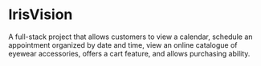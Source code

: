 # IrisVision
A full-stack project that allows customers to view a calendar, schedule an appointment organized by date and time, view an online catalogue of eyewear accessories, offers a  cart feature, and allows purchasing ability.
